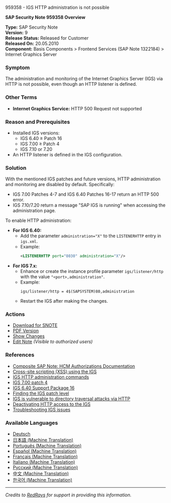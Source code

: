 959358 - IGS HTTP administration is not possible

**SAP Security Note 959358 Overview**

**Type:** SAP Security Note  
**Version:** 9  
**Release Status:** Released for Customer  
**Released On:** 20.05.2010  
**Component:** Basis Components > Frontend Services (SAP Note 1322184) > Internet Graphics Server

### **Symptom**
The administration and monitoring of the Internet Graphics Server (IGS) via HTTP is not possible, even though an HTTP listener is defined.

### **Other Terms**
- **Internet Graphics Service:** HTTP 500 Request not supported

### **Reason and Prerequisites**
- Installed IGS versions:
  - IGS 6.40 ≥ Patch 16
  - IGS 7.00 ≥ Patch 4
  - IGS 7.10 or 7.20
- An HTTP listener is defined in the IGS configuration.

### **Solution**
With the mentioned IGS patches and future versions, HTTP administration and monitoring are disabled by default. Specifically:
- IGS 7.00 Patches 4-7 and IGS 6.40 Patches 16-17 return an HTTP 500 error.
- IGS 7.10/7.20 return a message "SAP IGS is running" when accessing the administration page.

To enable HTTP administration:
- **For IGS 6.40:**
  - Add the parameter `administration="X"` to the `LISTENERHTTP` entry in `igs.xml`.
  - Example:
    ```xml
    <LISTENERHTTP port="8030" administration="X"/>
    ```
- **For IGS 7.x:**
  - Enhance or create the instance profile parameter `igs/listener/http` with the value `"<port>,administration"`.
  - Example:
    ```
    igs/listener/http = 4$(SAPSYSTEM)80,administration
    ```
  - Restart the IGS after making the changes.

### **Actions**
- [Download for SNOTE](https://notesdownloads.sap.com/note/0040000016121192017)
- [PDF Version](https://userapps.support.sap.com/sap/support/sfm/notes/print/0000959358?language=en-US&token=EDB629FA6100155FB235A1F8459B6379)
- [Show Changes](https://me.sap.com/notesLatestChanges/0000959358/E/diff)
- [Edit Note](https://me.sap.com/sap/support/notes/edit/0000959358) *(Visible to authorized users)*

### **References**
- [Composite SAP Note: HCM Authorizations Documentation](https://me.sap.com/notes/1261193)
- [Cross-site scripting (XSS) using the IGS](https://me.sap.com/notes/1018575)
- [IGS HTTP administration commands](https://me.sap.com/notes/965201)
- [IGS 7.00 patch 4](https://me.sap.com/notes/961961)
- [IGS 6.40 Support Package 16](https://me.sap.com/notes/959766)
- [Finding the IGS patch level](https://me.sap.com/notes/931900)
- [IGS is vulnerable to directory traversal attacks via HTTP](https://me.sap.com/notes/865403)
- [Deactivating HTTP access to the IGS](https://me.sap.com/notes/862169)
- [Troubleshooting IGS issues](https://me.sap.com/notes/514841)

### **Available Languages**
- [Deutsch](https://me.sap.com/notes/0000959358/D)
- [日本語 (Machine Translation)](https://me.sap.com/notes/0000959358/J)
- [Português (Machine Translation)](https://me.sap.com/notes/0000959358/P)
- [Español (Machine Translation)](https://me.sap.com/notes/0000959358/S)
- [Français (Machine Translation)](https://me.sap.com/notes/0000959358/F)
- [Italiano (Machine Translation)](https://me.sap.com/notes/0000959358/I)
- [Русский (Machine Translation)](https://me.sap.com/notes/0000959358/R)
- [中文 (Machine Translation)](https://me.sap.com/notes/0000959358/1)
- [한국어 (Machine Translation)](https://me.sap.com/notes/0000959358/3)

---

*Credits to [RedRays](https://redrays.io) for support in providing this information.*